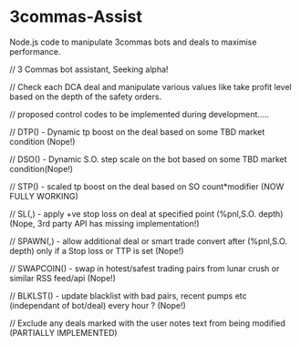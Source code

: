 # 3commas-Assist
Node.js code to manipulate 3commas bots and deals to maximise performance.


// 3 Commas bot assistant, Seeking alpha!

// Check each DCA deal and manipulate various values like take profit level based on the depth of the safety orders.

// proposed control codes to be implemented during development.....

// DTP() - Dynamic tp boost on the deal based on some TBD market condition      (Nope!)

// DSO() - Dynamic S.O. step scale on the bot based on some TBD market condition(Nope!)

// STP() - scaled tp boost on the deal based on SO count*modifier               (NOW FULLY WORKING)

// SL(,) - apply +ve stop loss on deal at specified point (%pnl,S.O. depth)     (Nope, 3rd party API has missing implementation!)

// SPAWN(,) 	- allow additional deal or smart trade convert after (%pnl,S.O. depth) only if a Stop loss or TTP is set (Nope!) 

// SWAPCOIN()	- swap in hotest/safest trading pairs from lunar crush or similar RSS feed/api (Nope!)

// BLKLST()		- update blacklist with bad pairs, recent pumps etc (independant of bot/deal) every hour ? (Nope!) 

// Exclude any deals marked with the user notes text from being modified        (PARTIALLY IMPLEMENTED)


